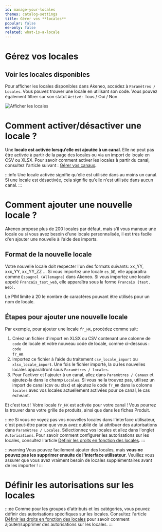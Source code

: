 ```yaml
---
id: manage-your-locales
themes: catalog-settings
title: Gérer vos **locales**
popular: false
ee-only: false
related: what-is-a-locale
---
```


# Gérez vos locales

## Voir les locales disponibles

Pour afficher les locales disponibles dans Akeneo, accédez à `Paramètres / Locales`. Vous pouvez trouver une locale en utilisant son code. Vous pouvez également filtrer sur son statut `Activé` : Tous / Oui / Non.

![Afficher les locales](Settings_Locales_fr.png)

# Comment activer/désactiver une locale ?

Une **locale est activée lorsqu'elle est ajoutée à un canal**. Elle ne peut pas être activée à partir de la page des locales ou via un import de locale en CSV ou XLSX. Pour savoir comment activer les locales à partir du canal, consultez l'article suivant : [Gérer vos canaux](manage-your-channels.html).

:::info
Une locale activée signifie qu'elle est utilisée dans au moins un canal.
Si une locale est désactivée, cela signifie qu'elle n'est utilisée dans aucun canal.
:::

# Comment ajouter une nouvelle locale ?

Akeneo propose plus de 200 locales par défaut, mais s'il vous manque une locale ou si vous avez besoin d'une locale personnalisée, il est très facile d'en ajouter une nouvelle à l'aide des imports.

## Format de la nouvelle locale

Votre nouvelle locale doit respecter l'un des formats suivants: xx_YY, xxx_YY, xx_YY_ZZ ... Si vous importez une locale `es_DE`, elle apparaîtra comme `Espagnol (Allemagne)` dans Akeneo. Si vous importez une locale appelé `Francais_test_web`, elle apparaîtra sous la forme `Francais (test, Web)`.

Le PIM limite à 20 le nombre de caractères pouvant être utilisés pour un nom de locale.

## Étapes pour ajouter une nouvelle locale

Par exemple, pour ajouter une locale `fr_HK`, procédez comme suit:
1. Créez un fichier d'import en XLSX ou CSV contenant une colonne de `code` de locale et votre nouveau code de locale, comme ci-dessous :   
    `code`  
    `fr_HK`   
1. Importez ce fichier à l’aide du traitement `csv_locale_import` ou` xlsx_locale_import`. Une fois le fichier importé, la ou les nouvelles locales apparaîtront sous `Paramètres / locales`.
1. Pour l'activer et l'ajouter à un canal, allez dans `Paramètres / Canaux` et ajoutez-la dans le champ `Locales`. Si vous ne la trouvez pas, utilisez un import de canal (csv ou xlsx) et ajoutez le code `fr_HK` dans la colonne `locales` avec vos locales actuellement activées pour ce canal, le cas échéant.

Et c'est tout ! Votre locale `fr_HK` est activée pour votre canal ! Vous pourrez la trouver dans votre grille de produits, ainsi que dans les fiches Produit.

:::ee
Si vous ne voyez pas vos nouvelles locales dans l'interface utilisateur, c'est peut-être parce que vous avez oublié de lui attribuer des autorisations dans `Paramètres / Locales`. Sélectionnez vos locales et allez dans l'onglet `Autorisations`. Pour savoir comment configurer les autorisations sur les locales, consultez l'article [Définir les droits en fonction des locales](access-rights-on-products.html#droits-en-fonction-de-la-locale).
:::

:::warning
Vous pouvez facilement ajouter des locales, mais **vous ne pouvez pas les supprimer ensuite de l'interface utilisateur**. Veuillez vous assurer que vous avez vraiment besoin de locales supplémentaires avant de les importer !
:::

# Définir les autorisations sur les locales

:::ee
Comme pour les groupes d'attributs et les catégories, vous pouvez définir des autorisations spécifiques sur les locales. Consultez l'article [Définir les droits en fonction des locales](access-rights-on-products.html#droits-en-fonction-de-la-locale) pour savoir comment ajouter/supprimer des autorisations sur les locales.
:::
